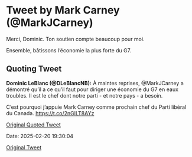 # Tweet by Mark Carney (@MarkJCarney)

Merci, Dominic. Ton soutien compte beaucoup pour moi. 

Ensemble, bâtissons l’économie la plus forte du G7.

## Quoting Tweet

**Dominic LeBlanc (@DLeBlancNB):** À maintes reprises, @MarkJCarney a démontré qu’il a ce qu’il faut pour diriger une économie du G7 en eaux troubles. Il est le chef dont notre parti - et notre pays - a besoin. 

C’est pourquoi j’appuie Mark Carney comme prochain chef du Parti libéral du Canada. https://t.co/2nGILT8AYz

[Original Quoted Tweet](https://x.com/DLeBlancNB/status/1892639971632160898)

Date: 2025-02-20 19:30:04

[Original Tweet](https://x.com/MarkJCarney/status/1892657993675608307)
